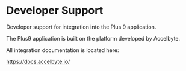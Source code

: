 # Developer Support
Developer support for integration into the Plus 9 application.

The Plus9 application is built on the platform developed by Accelbyte. 

All integration documentation is located here:

https://docs.accelbyte.io/

